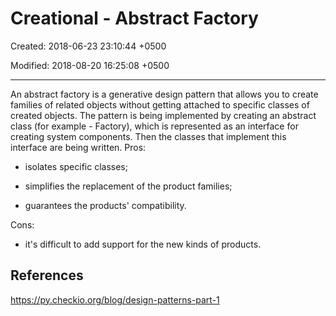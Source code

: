 # Creational - Abstract Factory

Created: 2018-06-23 23:10:44 +0500

Modified: 2018-08-20 16:25:08 +0500

---

An abstract factory is a generative design pattern that allows you to create families of related objects without getting attached to specific classes of created objects. The pattern is being implemented by creating an abstract class (for example - Factory), which is represented as an interface for creating system components. Then the classes that implement this interface are being written.
Pros:

- isolates specific classes;

- simplifies the replacement of the product families;

- guarantees the products' compatibility.

Cons:

- it's difficult to add support for the new kinds of products.

## References

<https://py.checkio.org/blog/design-patterns-part-1>
